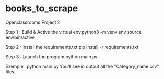 # books_to_scrape
Openclassrooms Project 2

Step 1 : Build & Active the virtual env
python3 -m venv env
source env/bin/active

Step 2 : Install the requirements.txt
pip install -r requirements.txt

Step 3 : Launch the program
python main.py

Exemple :
python main.py
You'll see in output all the "Category_name.csv" files.
